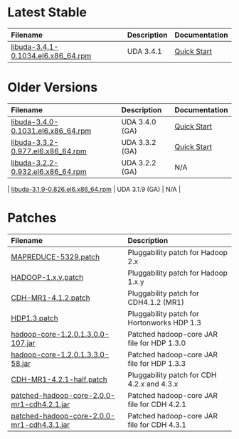 # Latest Stable #
| **Filename** | **Description** | **Documentation** |
|:-------------|:----------------|:------------------|
| [libuda-3.4.1-0.1034.el6.x86\_64.rpm](https://www.mellanox.com/downloads/UDA/libuda-3.4.1-0.1034.el6.x86_64.rpm) | UDA 3.4.1       | [Quick Start](http://www.mellanox.com/related-docs/prod_acceleration_software/Mellanox_Unstructured_Data_Acceleration_(UDA)_Quick_Start_Guide_v3_4_1.pdf) | [Release Notes](http://www.mellanox.com/related-docs/prod_acceleration_software/Mellanox_Unstructured_Data_Acceleration_(UDA)_Release_Notes_v3_4_1.pdf) |

# Older Versions #
| **Filename** | **Description** | **Documentation** |
|:-------------|:----------------|:------------------|
| [libuda-3.4.0-0.1031.el6.x86\_64.rpm](https://www.mellanox.com/downloads/UDA/libuda-3.4.0-0.1031.el6.x86_64.rpm) | UDA 3.4.0 (GA)  | [Quick Start](http://www.mellanox.com/related-docs/prod_acceleration_software/Mellanox_UDA_Quick_Start_Guide_v3_4_0.pdf) | [Release Notes](http://www.mellanox.com/related-docs/prod_acceleration_software/Mellanox_UDA_Release_Notes_v3_4_0.pdf) | [Cloudera Manager Guide](http://www.mellanox.com/related-docs/prod_acceleration_software/Configuring_UDA_with_Cloudera_Manager.pdf) |
| [libuda-3.3.2-0.977.el6.x86\_64.rpm](https://www.mellanox.com/downloads/UDA/libuda-3.3.2-0.977.el6.x86_64.rpm) | UDA 3.3.2 (GA)  | [Quick Start](http://www.mellanox.com/related-docs/prod_acceleration_software/Mellanox_UDA_Quick_Start_Guide_v3_2_2-0.pdf) | [Release Notes](http://www.mellanox.com/related-docs/prod_acceleration_software/Mellanox_UDA_Release_Notes_v3_2_2-0.pdf) |
| [libuda-3.2.2-0.932.el6.x86\_64.rpm](https://www.mellanox.com/downloads/UDA/libuda-3.2.2-0.932.el6.x86_64.rpm) | UDA 3.2.2 (GA)  | N/A               |

| [libuda-3.1.9-0.826.el6.x86\_64.rpm](https://www.mellanox.com/downloads/UDA/libuda-3.1.9-0.826.el6.x86_64.rpm) | UDA 3.1.9 (GA)  | N/A               |

# Patches #
| **Filename** | **Description** |
|:-------------|:----------------|
| [MAPREDUCE-5329.patch](https://www.mellanox.com/downloads/UDA/MAPREDUCE-5329.patch) | Pluggability patch for Hadoop 2.x  |
| [HADOOP-1.x.y.patch](https://www.mellanox.com/downloads/UDA/HADOOP-1.x.y-v2.patch) | Pluggability patch for Hadoop 1.x.y |
| [CDH-MR1-4.1.2.patch](https://code.google.com/p/uda-plugin/downloads/detail?name=CDH-MR1-4.1.2-v2.patch&can=2&q=) | Pluggability patch for CDH4.1.2 (MR1) |
| [HDP1.3.patch](https://www.mellanox.com/downloads/UDA/HDP-1.3.3.patch) | Pluggability patch for Hortonworks HDP 1.3 |
| [hadoop-core-1.2.0.1.3.0.0-107.jar](https://www.mellanox.com/downloads/UDA/hadoop-core-1.2.0.1.3.0.0-107.jar) | Patched hadoop-core JAR file for HDP 1.3.0 |
| [hadoop-core-1.2.0.1.3.3.0-58.jar](https://www.mellanox.com/downloads/UDA/hadoop-core-1.2.0.1.3.3.0-58.jar) | Patched hadoop-core JAR file for HDP 1.3.3 |
| [CDH-MR1-4.2.1-half.patch](https://www.mellanox.com/downloads/UDA/CDH-MR1-4.2.1-half.patch) | Pluggability patch for CDH 4.2.x and 4.3.x |
| [patched-hadoop-core-2.0.0-mr1-cdh4.2.1.jar](https://www.mellanox.com/downloads/UDA/patched-hadoop-core-2.0.0-mr1-cdh4.2.1.jar) | Patched hadoop-core JAR file for CDH 4.2.1 |
| [patched-hadoop-core-2.0.0-mr1-cdh4.3.1.jar](https://www.mellanox.com/downloads/UDA/patched-hadoop-core-2.0.0-mr1-cdh4.3.1.jar) | Patched hadoop-core JAR file for CDH 4.3.1 |